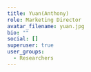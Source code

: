 ```yaml
---
title: Yuan(Anthony)
role: Marketing Director
avatar_filename: yuan.jpg
bio: ""
social: []
superuser: true
user_groups:
  - Researchers
---
```

